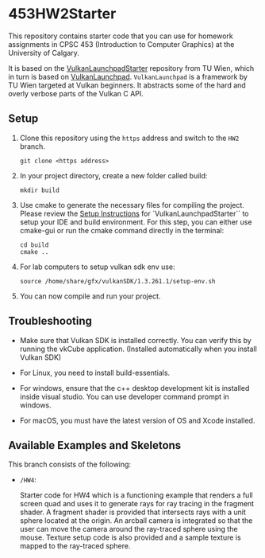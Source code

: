 # 453HW2Starter

This repository contains starter code that you can use for homework assignments in CPSC 453 (Introduction to Computer Graphics) at the University of Calgary.

It is based on the [VulkanLaunchpadStarter](https://github.com/cg-tuwien/VulkanLaunchpadStarter) repository from TU Wien, which in turn is based on [VulkanLaunchpad](https://github.com/cg-tuwien/VulkanLaunchpad). `VulkanLaunchpad` is a framework by TU Wien targeted at Vulkan beginners. It abstracts some of the hard and overly verbose parts of the Vulkan C API.

## Setup

1. Clone this repository using the ```https``` address and switch to the `HW2` branch. 
    ```
    git clone <https address>
    ```
2. In your project directory, create a new folder called build:
    ```
    mkdir build
    ```
3. Use cmake to generate the necessary files for compiling the project. Please review the [Setup Instructions](https://github.com/cg-tuwien/VulkanLaunchpad#setup-instructions) for `VulkanLaunchpadStarter`` to setup your IDE and build environment. For this step, you can either use cmake-gui or run the cmake command directly in the terminal:
    ```
    cd build
    cmake ..
    ```
4. For lab computers to setup vulkan sdk env use:
    ```
    source /home/share/gfx/vulkanSDK/1.3.261.1/setup-env.sh
    ```
5. You can now compile and run your project.

## Troubleshooting

- Make sure that Vulkan SDK is installed correctly. You can verify this by running the vkCube application. (Installed automatically when you install Vulkan SDK)

- For Linux, you need to install build-essentials.

- For windows, ensure that the c++ desktop development kit is installed inside visual studio. You can use developer command prompt in windows.

- For macOS, you must have the latest version of OS and Xcode installed.

## Available Examples and Skeletons

This branch consists of the following:
- `/HW4`:

  Starter code for HW4 which is a functioning example that 
  renders a full screen quad and uses it to generate rays for 
  ray tracing in the fragment shader. A fragment shader is provided that intersects rays with a unit sphere located at the origin. An arcball camera is integrated so that the user can move the camera around the ray-traced sphere using the mouse. Texture setup code is also provided and a sample texture is mapped to the ray-traced sphere.